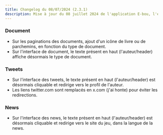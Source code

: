```yaml
---
title: Changelog du 08/07/2024 (2.3.1)
description: Mise à jour du 08 juillet 2024 de l'application E-bou, l'encyclopédie DOFUS la plus complète sur Discord.
---
```

### Document
- Sur les paginations des documents, ajout d'un icône de livre ou de parchemins, en fonction du type de document.
- Sur l'interface de document, le texte présent en haut (l'auteur/header) affiche désormais le type de document.
### Tweets
- Sur l'interface des tweets, le texte présent en haut (l'auteur/header) est désormais cliquable et redirige vers le profil de l'auteur.
- Les liens twitter.com sont remplacés en x.com (j'ai honte) pour éviter les redirections.
### News
- Sur l'interface des news, le texte présent en haut (l'auteur/header) est désormais cliquable et redirige vers le site du jeu, dans la langue de la news.
